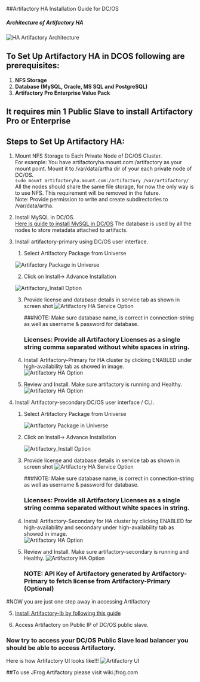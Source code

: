 ##Artifactory HA Installation Guide for DC/OS

##### Architecture of Artifactory HA

![HA Artifactory Architecture](images/HA_Diagram.png)

## To Set Up Artifactory HA in DCOS following are prerequisites:
1. **NFS Storage**
2. **Database (MySQL, Oracle,  MS SQL and PostgreSQL)**
3. **Artifactory Pro Enterprise Value Pack**

## It requires min 1 Public Slave to install Artifactory Pro or Enterprise

## Steps to Set Up Artifactory HA:

1. Mount NFS Storage to Each Private Node of DC/OS Cluster.<br />
    For example: You have artifactoryha.mount.com:/artifactory as your mount point.
    Mount it to /var/data/artha dir of your each private node of DC/OS.<br />
    ```sudo mount artifactoryha.mount.com:/artifactory /var/artifactory/```<br />
    All the nodes should share the same file storage, for now the only way is to use NFS. This requirement will be removed in the future.<br />
    Note: Provide permission to write and create subdirectories to /var/data/artha.
    
2. Install MySQL in DC/OS.<br />
    [Here is guide to install MySQL in DC/OS](install-mysql.md)
    The database is used by all the nodes to store metadata attached to artifacts.<br />

3. Install artifactory-primary using DC/OS user interface.<br />

    1. Select Artifactory Package from Universe

    ![Artifactory Package in Universe](images/Universe_Artifactory.png)
    
    2. Click on Install-> Advance Installation
    
    ![Artifactory_Install Option](images/Artifactory_Advance_Install.png)
    
    3. Provide license and database details in service tab as shown in screen shot
       ![Artifactory HA Service Option](images/Artifactory_Service_Config.png)
       
       ###NOTE: Make sure database name, is correct in connection-string as well as username & password for database.
       ### Licenses: Provide all Artifactory Licenses as a single string comma separated without white spaces in string.
    
    4. Install Artifactory-Primary for HA cluster by clicking ENABLED under high-availability tab as showed in image.  
       ![Artifactory HA Option](images/ArtifactoryHA_Install_Option.png)
    
    5. Review and Install. Make sure artifactory is running and Healthy.
       ![Artifactory HA Option](images/ArtifactoryHA_Primary_Health.png)

4. Install Artifactory-secondary:DC/OS user interface / CLI.<br />
    1. Select Artifactory Package from Universe
    
        ![Artifactory Package in Universe](images/Universe_Artifactory.png)
        
    2. Click on Install-> Advance Installation
        
        ![Artifactory_Install Option](images/Artifactory_Advance_Install.png)
        
    3. Provide license and database details in service tab as shown in screen shot
        ![Artifactory HA Service Option](images/Artifactory_Service_Config.png)
           
        ###NOTE: Make sure database name, is correct in connection-string as well as username & password for database.
        ### Licenses: Provide all Artifactory Licenses as a single string comma separated without white spaces in string.
        
    4. Install Artifactory-Secondary for HA cluster by clicking ENABLED for high-availability and secondary under high-availability tab as showed in image.  
        ![Artifactory HA Option](images/ArtifactoryHa_Secondary_Install.png)
        
    5. Review and Install. Make sure artifactory-secondary is running and Healthy.
        ![Artifactory HA Option](images/ArtifactoryHA_Health.png)
    
        ### NOTE: API Key of Artifactory generated by Artifactory-Primary to fetch license from Artifactory-Primary (Optional)

#NOW you are just one step away in accessing Artifactory

5. [Install Artifactory-lb by following this guide](install-artifactory-lb.md)

6. Access Artifactory on Public IP of DC/OS public slave. 

### Now try to access your DC/OS Public Slave load balancer you should be able to access Artifactory.

Here is how Artifactory UI looks like!!!
![Artifactory UI](images/Artifactory_UI.png)


##To use JFrog Artifactory please visit wiki.jfrog.com

